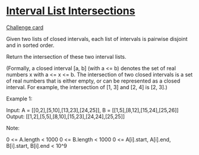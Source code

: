 # [Interval List Intersections](https://leetcode.com/problems/interval-list-intersections/)
[Challenge card](https://leetcode.com/explore/challenge/card/may-leetcoding-challenge/537/week-4-may-22nd-may-28th/3338/)

Given two lists of closed intervals, each list of intervals is pairwise disjoint and in sorted order.

Return the intersection of these two interval lists.

(Formally, a closed interval [a, b] (with a <= b) denotes the set of real numbers x with a <= x <= b.  The intersection of two closed intervals is a set of real numbers that is either empty, or can be represented as a closed interval.  For example, the intersection of [1, 3] and [2, 4] is [2, 3].)

Example 1:

Input: A = [[0,2],[5,10],[13,23],[24,25]], B = [[1,5],[8,12],[15,24],[25,26]]\
Output: [[1,2],[5,5],[8,10],[15,23],[24,24],[25,25]]
 
Note:

0 <= A.length < 1000
0 <= B.length < 1000
0 <= A[i].start, A[i].end, B[i].start, B[i].end < 10^9
